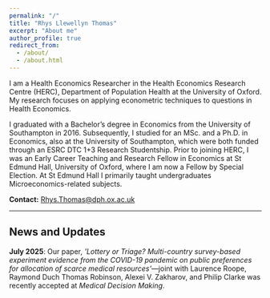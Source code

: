 ```yaml
---
permalink: "/"
title: "Rhys Llewellyn Thomas"
excerpt: "About me"
author_profile: true
redirect_from:
  - /about/
  - /about.html
---
```


I am a Health Economics Researcher in the Health Economics Research Centre (HERC), Department of Population Health at the University of Oxford. My research focuses on applying econometric techniques to questions in Health Economics.

I graduated with a Bachelor’s degree in Economics from the University of Southampton in 2016. Subsequently, I studied for an MSc. and a Ph.D. in Economics, also at the University of Southampton, which were both funded through an ESRC DTC 1+3 Research Studentship. Prior to joining HERC, I was an Early Career Teaching and Research Fellow in Economics at St Edmund Hall, University of Oxford, where I am now a Fellow by Special Election. At St Edmund Hall I primarily taught undergraduates Microeconomics-related subjects.


**Contact:** Rhys.Thomas@dph.ox.ac.uk

***

## News and Updates
**July 2025**: Our paper, *'Lottery or Triage? Multi-country survey-based experiment evidence from the COVID-19 pandemic on public preferences for allocation of scarce medical resources'*—joint with Laurence Roope, Raymond Duch Thomas Robinson, Alexei V. Zakharov, and Philip Clarke was recently accepted at *Medical Decision Making*. 
